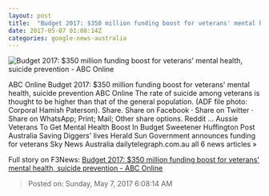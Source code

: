 ```yaml
---
layout: post
title:  "Budget 2017: $350 million funding boost for veterans' mental health, suicide prevention - ABC Online"
date: 2017-05-07 01:08:14Z
categories: google-news-australia
---
```


![Budget 2017: $350 million funding boost for veterans' mental health, suicide prevention - ABC Online](http://www.abc.net.au/cm/rimage/7414410-1x1-large.jpg?v=3)

ABC Online Budget 2017: $350 million funding boost for veterans' mental health, suicide prevention ABC Online The rate of suicide among veterans is thought to be higher than that of the general population. (ADF file photo: Corporal Hamish Paterson). Share. Share on Facebook · Share on Twitter · Share on WhatsApp; Print; Mail; Other share options. Reddit ... Aussie Veterans To Get Mental Health Boost In Budget Sweetener Huffington Post Australia Saving Diggers' lives Herald Sun Government announces funding for veterans Sky News Australia dailytelegraph.com.au all 6 news articles »


Full story on F3News: [Budget 2017: $350 million funding boost for veterans' mental health, suicide prevention - ABC Online](http://www.f3nws.com/n/NTJWmE)

> Posted on: Sunday, May 7, 2017 6:08:14 AM
